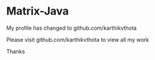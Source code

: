 Matrix-Java
===========

My profile has changed to github.com/karthikvthota

Please visit github.com/karthikvthota to view all my work

Thanks
